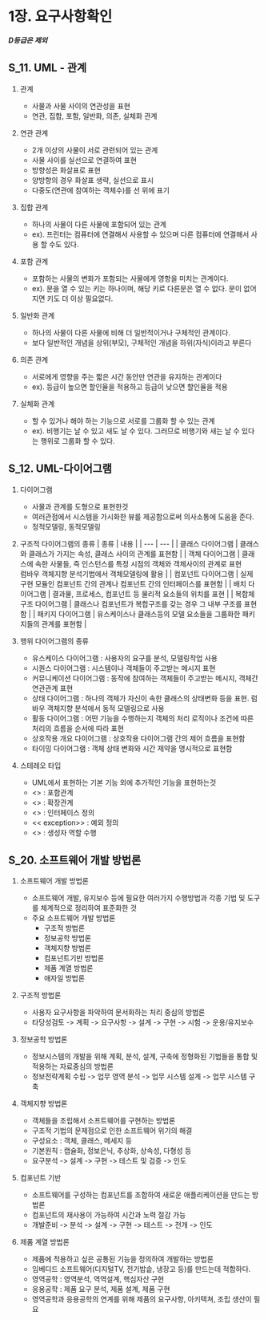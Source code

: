 1장. 요구사항확인
===
**_D등급은 제외_**

S_11. UML - 관계
---
1. 관계
	+ 사물과 사물 사이의 연관성을 표현
	+ 연관, 집합, 포함, 일반화, 의존, 실체화 관계
	
2. 연관 관계
	+ 2개 이상의 사물이 서로 관련되어 있는 관계
	+ 사물 사이를 실선으로 연결하여 표현
	+ 방향성은 화살표로 표현
	+ 양방향의 경우 화살표 생략, 실선으로 표시
	+ 다중도(연관에 참여하는 객체수)를 선 위에 표기

3. 집합 관계
	+ 하나의 사물이 다른 사물에 포함되어 있는 관계
	+ ex). 프린터는 컴퓨터에 연결해서 사용할 수 있으며 다른 컴퓨터에 연결해서 사용 할 수도 있다.

4. 포함 관계
	+ 포함하는 사물의 변화가 포함되는 사물에게 영항을 미치는 관계이다.
	+ ex). 문을 열 수 있는 키는 하나이며, 해당 키로 다른문은 열 수 없다. 문이 없어지면 키도 더 이상 필요없다.
	
5. 일반화 관계
	+ 하나의 사물이 다른 사물에 비해 더 일반적이거나 구체적인 관계이다.
	+ 보다 일반적인 개념을 상위(부모), 구체적인 개념을 하위(자식)이라고 부른다

6. 의존 관계
	+ 서로에게 영향을 주는 짧은 시간 동안만 연관을 유지하는 관계이다
	+ ex). 등급이 높으면 할인율을 적용하고 등급이 낮으면 할인율을 적용

7. 실체화 관계
	+ 할 수 있거나 해야 하는 기능으로 서로를 그룹화 할 수 있는 관계
	+ ex). 비행기는 날 수 있고 새도 날 수 있다. 그러므로 비행기와 새는 날 수 있다는 행위로 그룹화 할 수 있다.

S_12. UML-다이어그램
---
1. 다이어그램
	+ 사물과 관계를 도형으로 표현한것
	+ 여러관점에서 시스템을 가시화한 뷰를 제공함으로써 의사소통에 도움을 준다.
	+ 정적모델링, 동적모델링

2. 구조적 다이어그램의 종류
	| 종류 | 내용 |
	| --- | --- |
	| 클래스 다이어그램 | 클래스와 클래스가 가지는 속성, 클래스 사이의 관계를 표현함 |
	| 객체 다이어그램 | 클래스에 속한 사물들, 즉 인스턴스를 특정 시점의 객체와 객체사이의 관계로 표현<br />럼바우 객체지향 분석기법에서 객체모델링에 활용 |
	| 컴포넌트 다이어그램 | 실제 구현 모듈인 컴포넌트 간의 관계나 컴포넌트 간의 인터페이스를 표현함 |
	| 배치 다이어그램 | 결과물, 프로세스, 컴포넌트 등 물리적 요소들의 위치를 표현 |
	| 복합체 구조 다이어그램 | 클래스나 컴포넌트가 복합구조를 갖는 경우 그 내부 구조를 표현함 |
	| 패키지 다이어그램 | 유스케이스나 클래스등의 모델 요소들을 그룹화한 패키지들의 관계를 표현함 |
	
3. 행위 다이어그램의 종류
	+ 유스케이스 다이어그램 : 사용자의 요구를 분석, 모델링작업 사용
	+ 시퀀스 다이어그램 : 시스템이나 객체들이 주고받는 메시지 표현
	+ 커뮤니케이션 다이어그램 : 동작에 참여하는 객체들이 주고받는 메시지, 객체간 연관관계 표현
	+ 상태 다이어그램 : 하나의 객체가 자신이 속한 클래스의 상태변화 등을 표현. 럼바우 객체지향 분석에서 동적 모델링으로 사용
	+ 활동 다이어그램 : 어떤 기능을 수행하는지 객체의 처리 로직이나 조건에 따른 처리의 흐름을 순서에 따라 표현
	+ 상호작용 개요 다이어그램 : 상호작용 다이어그램 간의 제어 흐름을 표현함
	+ 타이밍 다이어그램 : 객체 상태 변화와 시간 제약을 명시적으로 표현함

4. 스테레오 타입
	+ UML에서 표현하는 기본 기능 외에 추가적인 기능을 표현하는것
	+ <<include>> : 포함관계
	+  <<extend>> : 확장관계
	+  <<interface>> : 인터페이스 정의
	+  << exception>> : 예외 정의
	+  <<constructor>> : 생성자 역할 수행

S_20. 소프트웨어 개발 방법론
---

1. 소프트웨어 개발 방법론
	+ 소프트웨어 개발, 유지보수 등에 필요한 여러가지 수행방법과 각종 기법 및 도구를 체계적으로
	정리하여 표준화한 것
	+ 주요 소프트웨어 개발 방법론
		- 구조적 방법론
		- 정보공학 방법론
		- 객체지향 방법론
		- 컴포넌트기반 방법론
		- 제품 계열 방법론
		- 애자일 방법론

2. 구조적 방법론
	+ 사용자 요구사항을 파악하여 문서화하는 처리 중심의 방법론
	+ 타당성검토 -> 계획 -> 요구사항 -> 설계 -> 구현 -> 시험 -> 운용/유지보수
	
3. 정보공학 방법론
	+ 정보시스템의 개발을 위해 계획, 분석, 설계, 구축에 정형화된 기법들을 통합 및 적용하는 자료중심의 방법론
	+ 정보전략계획 수립 -> 업무 영역 분석 -> 업무 시스템 설계 -> 업무 시스템 구축

4. 객체지향 방법론
	+ 객체들을 조립해서 소프트웨어를 구현하는 방법론
	+ 구조적 기법의 문제점으로 인한 소프트웨어 위기의 해결
	+ 구성요소 : 객체, 클래스, 메세지 등
	+ 기본원칙 : 캡슐화, 정보은닉, 추상화, 상속성, 다형성 등
	+ 요구분석 -> 설계 -> 구현 -> 테스트 및 검증 -> 인도

5. 컴포넌트 기반
	+ 소프트웨어를 구성하는 컴포넌트를 조합하여 새로운 애플리케이션을 만드는 방법론
	+ 컴포넌트의 재사용이 가능하여 시간과 노력 절감 가능
	+ 개발준비 -> 분석 -> 설계 -> 구현 -> 테스트 -> 전개 -> 인도

6. 제품 계열 방법론
	+ 제품에 적용하고 싶은 공통된 기능을 정의하여 개발하는 방법론
	+ 임베디드 소프트웨어(디지털TV, 전기밥솥, 냉장고 등)를 만드는데 적합하다.
	+ 영역공학 : 영역분석, 역역설계, 핵심자산 구현
	+ 응용공학 : 제품 요구 분석, 제품 설계, 제품 구현
	+ 영역공학과 응용공학의 연계를 위해 제품의 요구사항, 아키텍쳐, 조립 생산이 필요

